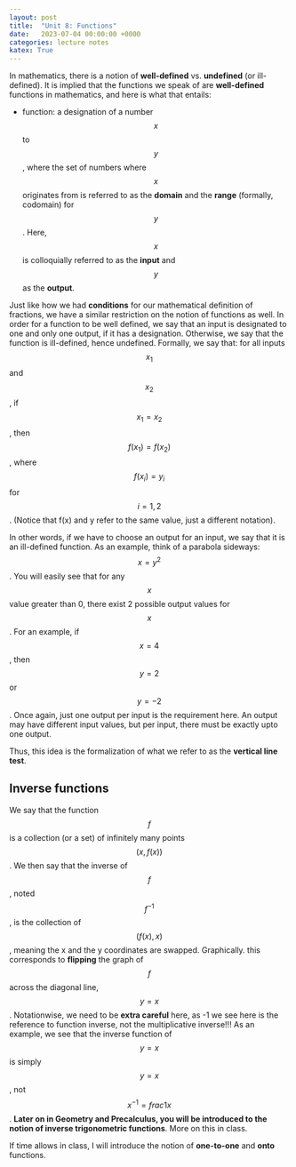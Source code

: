```yaml
---
layout: post
title:  "Unit 8: Functions"
date:   2023-07-04 00:00:00 +0000
categories: lecture notes
katex: True
---
```


In mathematics, there is a notion of __well-defined__ vs. __undefined__ (or ill-defined). It is implied that the functions we speak of are __well-defined__ functions in mathematics, and here is what that entails:

* function: a designation of a number $$x$$ to $$y$$, where the set of numbers where $$x$$ originates from is referred to as the __domain__ and the __range__ (formally, codomain) for $$y$$. Here, $$x$$ is colloquially referred to as the **input** and $$y$$ as the **output**. 

Just like how we had __conditions__ for our mathematical definition of fractions, we have a similar restriction on the notion of functions as well. In order for a function to be well defined, we say that an input is designated to one and only one output, if it has a designation. Otherwise, we say that the function is ill-defined, hence undefined. Formally, we say that: for all inputs $$x_1$$ and $$x_2$$, if $$x_1 = x_2$$, then $$f(x_1) = f(x_2)$$, where $$f(x_i) = y_i$$ for $$i = 1, 2$$. (Notice that f(x) and y refer to the same value, just a different notation). 

In other words, if we have to choose an output for an input, we say that it is an ill-defined function. As an example, think of a parabola sideways: $$x = y^2$$. You will easily see that for any $$x$$ value greater than 0, there exist 2 possible output values for $$x$$. For an example, if $$x = 4$$, then $$y = 2$$ or $$y = -2$$. Once again, just one output per input is the requirement here. An output may have different input values, but per input, there must be exactly upto one output. 

Thus, this idea is the formalization of what we refer to as the __vertical line test__. 

## Inverse functions

We say that the function $$f$$ is a collection (or a set) of infinitely many points $$(x, f(x))$$. We then say that the inverse of $$f$$, noted $$f^{-1}$$, is the collection of $$(f(x), x)$$, meaning the x and the y coordinates are swapped. Graphically. this corresponds to __flipping__ the graph of $$f$$ across the diagonal line, $$y = x$$. Notationwise, we need to be **extra careful** here, as -1 we see here is the reference to function inverse, not the multiplicative inverse!!! As an example, we see that the inverse function of $$y = x$$ is simply $$y = x$$, not $$x^{-1} = frac{1}{x}$$. **Later on in Geometry and Precalculus, you will be introduced to the notion of inverse trigonometric functions**. More on this in class. 

If time allows in class, I will introduce the notion of __one-to-one__ and __onto__ functions. 